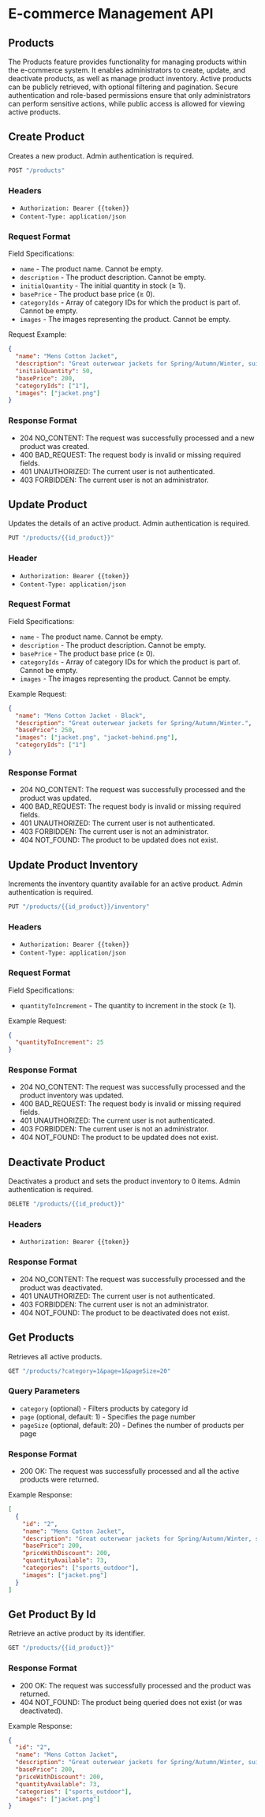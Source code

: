# E-commerce Management API

## Products

The Products feature provides functionality for managing products within the e-commerce system. It enables administrators to create, update, and deactivate products, as well as manage product inventory. Active products can be publicly retrieved, with optional filtering and pagination. Secure authentication and role-based permissions ensure that only administrators can perform sensitive actions, while public access is allowed for viewing active products.

## Create Product

Creates a new product. Admin authentication is required.

```js
POST "/products"
```

### Headers

- `Authorization: Bearer {{token}}`
- `Content-Type: application/json`

### Request Format

Field Specifications:

- `name` - The product name. Cannot be empty.
- `description` - The product description. Cannot be empty.
- `initialQuantity` - The initial quantity in stock (≥ 1).
- `basePrice` - The product base price (≥ 0).
- `categoryIds` - Array of category IDs for which the product is part of. Cannot be empty.
- `images` - The images representing the product. Cannot be empty.

Request Example:

```json
{
  "name": "Mens Cotton Jacket",
  "description": "Great outerwear jackets for Spring/Autumn/Winter, suitable for many occasions.",
  "initialQuantity": 50,
  "basePrice": 200,
  "categoryIds": ["1"],
  "images": ["jacket.png"]
}
```

### Response Format

- 204 NO_CONTENT: The request was successfully processed and a new product was created.
- 400 BAD_REQUEST: The request body is invalid or missing required fields.
- 401 UNAUTHORIZED: The current user is not authenticated.
- 403 FORBIDDEN: The current user is not an administrator.

## Update Product

Updates the details of an active product. Admin authentication is required.

```js
PUT "/products/{{id_product}}"
```

### Header

- `Authorization: Bearer {{token}}`
- `Content-Type: application/json`

### Request Format

Field Specifications:

- `name` - The product name. Cannot be empty.
- `description` - The product description. Cannot be empty.
- `basePrice` - The product base price (≥ 0).
- `categoryIds` - Array of category IDs for which the product is part of. Cannot be empty.
- `images` - The images representing the product. Cannot be empty.

Example Request:

```json
{
  "name": "Mens Cotton Jacket - Black",
  "description": "Great outerwear jackets for Spring/Autumn/Winter.",
  "basePrice": 250,
  "images": ["jacket.png", "jacket-behind.png"],
  "categoryIds": ["1"]
}
```

### Response Format

- 204 NO_CONTENT: The request was successfully processed and the product was updated.
- 400 BAD_REQUEST: The request body is invalid or missing required fields.
- 401 UNAUTHORIZED: The current user is not authenticated.
- 403 FORBIDDEN: The current user is not an administrator.
- 404 NOT_FOUND: The product to be updated does not exist.

## Update Product Inventory

Increments the inventory quantity available for an active product. Admin authentication is required.

```js
PUT "/products/{{id_product}}/inventory"
```

### Headers

- `Authorization: Bearer {{token}}`
- `Content-Type: application/json`

### Request Format

Field Specifications:

- `quantityToIncrement` - The quantity to increment in the stock (≥ 1).

Example Request:

```json
{
  "quantityToIncrement": 25
}
```

### Response Format

- 204 NO_CONTENT: The request was successfully processed and the product inventory was updated.
- 400 BAD_REQUEST: The request body is invalid or missing required fields.
- 401 UNAUTHORIZED: The current user is not authenticated.
- 403 FORBIDDEN: The current user is not an administrator.
- 404 NOT_FOUND: The product to be updated does not exist.

## Deactivate Product

Deactivates a product and sets the product inventory to 0 items. Admin authentication is required.

```js
DELETE "/products/{{id_product}}"
```

### Headers

- `Authorization: Bearer {{token}}`

### Response Format

- 204 NO_CONTENT: The request was successfully processed and the product was deactivated.
- 401 UNAUTHORIZED: The current user is not authenticated.
- 403 FORBIDDEN: The current user is not an administrator.
- 404 NOT_FOUND: The product to be deactivated does not exist.

## Get Products

Retrieves all active products.

```js
GET "/products/?category=1&page=1&pageSize=20"
```

### Query Parameters

- `category` (optional) - Filters products by category id
- `page` (optional, default: 1) - Specifies the page number
- `pageSize` (optional, default: 20) - Defines the number of products per page

### Response Format

- 200 OK: The request was successfully processed and all the active products were returned.

Example Response:

```json
[
  {
    "id": "2",
    "name": "Mens Cotton Jacket",
    "description": "Great outerwear jackets for Spring/Autumn/Winter, suitable for many occasions.",
    "basePrice": 200,
    "priceWithDiscount": 200,
    "quantityAvailable": 73,
    "categories": ["sports_outdoor"],
    "images": ["jacket.png"]
  }
]
```

## Get Product By Id

Retrieve an active product by its identifier.

```js
GET "/products/{{id_product}}"
```

### Response Format

- 200 OK: The request was successfully processed and the product was returned.
- 404 NOT_FOUND: The product being queried does not exist (or was deactivated).

Example Response:

```json
{
  "id": "2",
  "name": "Mens Cotton Jacket",
  "description": "Great outerwear jackets for Spring/Autumn/Winter, suitable for many occasions.",
  "basePrice": 200,
  "priceWithDiscount": 200,
  "quantityAvailable": 73,
  "categories": ["sports_outdoor"],
  "images": ["jacket.png"]
}
```

